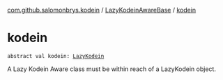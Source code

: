 [com.github.salomonbrys.kodein](../index.md) / [LazyKodeinAwareBase](index.md) / [kodein](.)

# kodein

`abstract val kodein: `[`LazyKodein`](../-lazy-kodein/index.md)

A Lazy Kodein Aware class must be within reach of a LazyKodein object.

